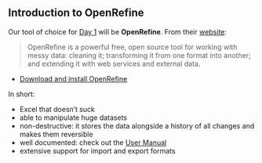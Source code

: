 ## Introduction to OpenRefine

Our tool of choice for [Day 1](../Schedule.md) will be **OpenRefine**. From their [website](https://openrefine.org/): 

>OpenRefine is a powerful free, open source tool for working with messy data: cleaning it; transforming it from one format into another; and extending it with web services and external data.

- [Download and install OpenRefine](https://openrefine.org/download)

In short:

- Excel that doesn’t suck
- able to manipulate huge datasets
- non-destructive: it stores the data alongside a history of all changes and makes them reversible
- well documented: check out the [User Manual](https://openrefine.org/docs)
- extensive support for import and export formats
